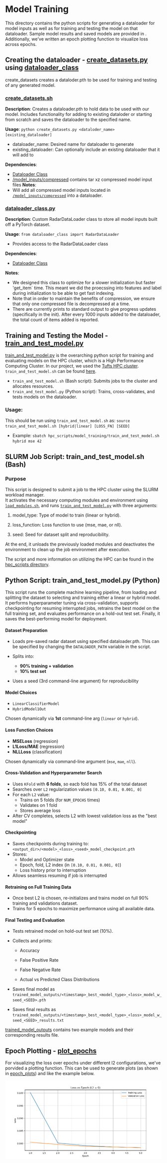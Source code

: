 # Model Training

This directory contains the python scripts for generating a dataloader for model inputs as well as for
training and testing the model on that dataloader. Sample model results and saved models are provided in . Additionally, we've written an epoch plotting function to visualize loss across epochs.

## Creating the dataloader - [create_datasets.py](create_datasets.py) using [dataloader_class](dataloader_class.py)

create_datasets creates a dataloder.pth to be used for training and testing of any generated model. 

### [create_datasets.sh](generate_model_inputs.sh)
**Description**: Creates a dataloader.pth to hold data to be used with our model. Includes functionality for
adding to existing dataloder or starting from scratch and saves the dataloader to the specified name.

**Usage**: `python create_datasets.py <dataloder_name> [existing_dataloader]`
- dataloader_name: Desired name for dataloader to generate
- existing_dataloader: Can optionally include an existing dataloader that it will add to

**Dependencies**:
- [Dataloader Class](dataloader_class.py)
- [/model_inputs/compressed](../model_inputs/) contains tar xz compressed model input files
**Notes**:
- Will add all compressed model inputs located in [`/model_inputs/compressed`](../model_inputs/) into a dataloader.

### [dataloader_class.py](dataloader.py)
**Description**: Custom RadarDataLoader class to store all model inputs built off a PyTorch dataset.

**Usage**: `from dataloader_class import RadarDataLoader`
- Provides access to the RadarDataLoader class

**Dependencies**:
- [Dataloader Class](dataloader_class.py)

**Notes**:
- We designed this class to optimize for a slower initialization but faster 'get_item` time. This meant
we did the proecssing into features and label during initialization to be able to get fast indexing.
- Note that in order to maintain the benefits of compression, we ensure that only one compressed file is decompressed at a time.
- There are currently prints to standard output to give progress updates (specifically in the init). After every 1000 inputs added to the dataloader, the total count of items added is reported.


## Training and Testing the Model - [train_and_test_model.py](train_and_test_model.py)

[train_and_test_model.py](train_and_test_model.py) is the overarching python script for training and evaluating models on the HPC cluster, which is a High Performance Computing Cluster. In our project, we used the [Tufts HPC cluster](https://it.tufts.edu/high-performance-computing). `train_and_test_model.sh` can be found [here](hpc_scripts/model_training/train_and_test_model.sh).

- `train_and_test_model.sh` (Bash script): Submits jobs to the cluster and allocates resources.
- `train_and_test_model.py` (Python script): Trains, cross-validates, and tests models on the dataloader.

### Usage: 
This should be run using `train_and_test_model.sh` as:
`source train_and_test_model.sh [hybrid|linear] [LOSS_FN] [SEED]`
- Example: `sbatch hpc_scripts/model_training/train_and_test_model.sh hybrid mse 42`

## SLURM Job Script: train_and_test_model.sh (Bash)

### Purpose

This script is designed to submit a job to the HPC cluster using the SLURM workload manager.  
It activates the necessary computing modules and environment using [`load_modules.sh`](./hpc_scripts/load_modules.sh), and runs [`train_and_test_model.py`](train_and_test_model.py) with three 
arguments: 
1. model_type: Type of model to train (linear or hybrid).

2. loss_function: Loss function to use (mse, mae, or nll).

3. seed: Seed for dataset split and reproducibility.

At the end, it unloads the previously loaded modules and deactivates the environment to clean up the job environment after execution.

The script and more information on utilizing the HPC can be found in the [hpc_scripts directory](../hpc_scripts).

## Python Script: train_and_test_model.py (Python)
This script runs the complete machine learning pipeline, from loading and splitting the dataset to selecting and training either a linear or hybrid model. It performs hyperparameter tuning via cross-validation, supports checkpointing for resuming interrupted jobs, retrains the best model on the full training set, and evaluates performance on a hold-out test set. Finally, it saves the best-performing model for deployment.
####  Dataset Preparation

- Loads pre-saved radar dataset using specified dataloader.pth. This can be specified by changing the
`DATALOADER_PATH` variable in the script. 

- Splits into:
  - **90% training + validation**
  - **10% test set**
- Uses a seed (3rd command-line argument) for reproducibility

#### Model Choices

- `LinearClassifierModel`
- `HybridModel1Out`

Chosen dynamically via **1st** command-line arg (`linear` or `hybrid`).

#### Loss Function Choices

- **MSELoss** (regression)
- **L1Loss/MAE** (regression)
- **NLLLoss** (classification)

Chosen dynamically via command-line argument (`mse`, `mae`, `nll`).

#### Cross-Validation and Hyperparameter Search

- Uses `KFold` with **6 folds**, so eacb fold has 15% of the total dataset
- Searches over `L2` regularization values `[0.10, 0.01, 0.001, 0]`
- For each `L2` value:
  - Trains on 5 folds (for `NUM_EPOCHS` times)
  - Validates on 1 fold
  - Stores average loss
- After CV completes, selects L2 with lowest validation loss as the "best model"

#### Checkpointing

- Saves checkpoints during training to: `<output_dir>/<model>_<loss>_<seed>_model_checkpoint.pth`
- Stores:
  - Model and Optimizer state
  - Epoch, fold, L2 index (in `[0.10, 0.01, 0.001, 0]`)
  - Loss history prior to interruption
- Allows seamless resuming if job is interrupted

#### Retraining on Full Training Data
- Once best L2 is chosen, re-initializes and trains model on full 90% training and validations dataset.
- Trains for 5 epochs to maximize performance using all available data.

#### Final Testing and Evaluation
- Tests retrained model on hold-out test set (10%).

- Collects and prints:

  - Accuracy

  - False Positive Rate

  - False Negative Rate

  - Actual vs Predicted Class Distributions

- Saves final model as `trained_model_outputs/<timestamp>_best_<model_type>_<loss>_model_w_seed_<SEED>.pth`
- Saves final results as `trained_model_outputs/<timestamp>_best_<model_type>_<loss>_model_w_seed_<SEED>_results.txt`

[trained_model_outputs](./trained_model_outputs/) contains two example models and their corresponding results file. 

## Epoch Plotting - [plot_epochs](plot_epochs.py)

For visualizing the loss over epochs under different l2 configurations, we've porvided a plotting function. This can be used to generate plots (as shown in [epoch_plots](./epoch_plots/)) and like the example below. 

![](./epoch_plots/2025-04-15T21:42:07.330386_l2_0_loss_plot.png)



